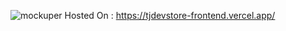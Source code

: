![mockuper](https://github.com/tusharjain01/tjdevstore-frontend/assets/75475892/7b2904b9-36ad-448f-8a08-d9684436d3f6)
Hosted On : https://tjdevstore-frontend.vercel.app/


